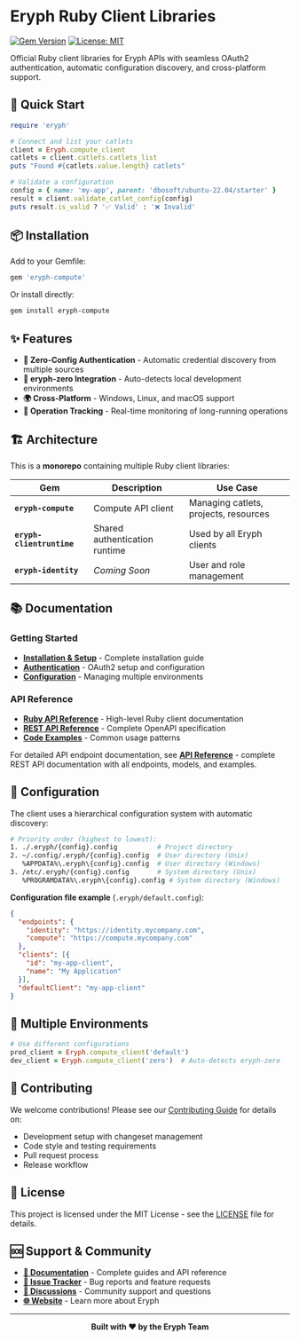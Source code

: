 # Eryph Ruby Client Libraries

[![Gem Version](https://badge.fury.io/rb/eryph-compute.svg)](https://badge.fury.io/rb/eryph-compute)
[![License: MIT](https://img.shields.io/badge/License-MIT-yellow.svg)](https://opensource.org/licenses/MIT)

Official Ruby client libraries for Eryph APIs with seamless OAuth2 authentication, automatic configuration discovery, and cross-platform support.

## 🚀 Quick Start

```ruby
require 'eryph'

# Connect and list your catlets
client = Eryph.compute_client
catlets = client.catlets.catlets_list
puts "Found #{catlets.value.length} catlets"

# Validate a configuration  
config = { name: 'my-app', parent: 'dbosoft/ubuntu-22.04/starter' }
result = client.validate_catlet_config(config)
puts result.is_valid ? '✅ Valid' : '❌ Invalid'
```

## 📦 Installation

Add to your Gemfile:
```ruby
gem 'eryph-compute'
```

Or install directly:
```bash
gem install eryph-compute
```

## ✨ Features

- **🔐 Zero-Config Authentication** - Automatic credential discovery from multiple sources
- **🎯 eryph-zero Integration** - Auto-detects local development environments  
- **🌍 Cross-Platform** - Windows, Linux, and macOS support
- **🔄 Operation Tracking** - Real-time monitoring of long-running operations

## 🏗️ Architecture 

This is a **monorepo** containing multiple Ruby client libraries:

| Gem | Description | Use Case |
|-----|-------------|----------|
| **`eryph-compute`** | Compute API client | Managing catlets, projects, resources |
| **`eryph-clientruntime`** | Shared authentication runtime | Used by all Eryph clients |
| **`eryph-identity`** | *Coming Soon* | User and role management |

## 📚 Documentation

### Getting Started
- **[Installation & Setup](docs/guides/getting-started.md)** - Complete installation guide
- **[Authentication](docs/guides/authentication.md)** - OAuth2 setup and configuration  
- **[Configuration](docs/guides/configuration.md)** - Managing multiple environments

### API Reference  
- **[Ruby API Reference](docs/ruby-api/)** - High-level Ruby client documentation
- **[REST API Reference](docs/api/)** - Complete OpenAPI specification
- **[Code Examples](docs/examples/)** - Common usage patterns

For detailed API endpoint documentation, see **[API Reference](docs/api/)** - complete REST API documentation with all endpoints, models, and examples.

## 🔧 Configuration

The client uses a hierarchical configuration system with automatic discovery:

```bash
# Priority order (highest to lowest):
1. ./.eryph/{config}.config          # Project directory
2. ~/.config/.eryph/{config}.config  # User directory (Unix)
   %APPDATA%\.eryph\{config}.config  # User directory (Windows)  
3. /etc/.eryph/{config}.config       # System directory (Unix)
   %PROGRAMDATA%\.eryph\{config}.config # System directory (Windows)
```

**Configuration file example** (`.eryph/default.config`):
```json
{
  "endpoints": {
    "identity": "https://identity.mycompany.com",
    "compute": "https://compute.mycompany.com"
  },
  "clients": [{
    "id": "my-app-client",
    "name": "My Application"
  }],
  "defaultClient": "my-app-client"
}
```

## 🎯 Multiple Environments

```ruby
# Use different configurations
prod_client = Eryph.compute_client('default')
dev_client = Eryph.compute_client('zero')  # Auto-detects eryph-zero
```

## 🤝 Contributing

We welcome contributions! Please see our [Contributing Guide](CONTRIBUTING.md) for details on:

- Development setup with changeset management
- Code style and testing requirements  
- Pull request process
- Release workflow

## 📄 License

This project is licensed under the MIT License - see the [LICENSE](LICENSE) file for details.

## 🆘 Support & Community

- **[📖 Documentation](https://docs.eryph.io)** - Complete guides and API reference
- **[🐛 Issue Tracker](https://github.com/eryph-org/ruby-client/issues)** - Bug reports and feature requests
- **[💬 Discussions](https://github.com/eryph-org/eryph/discussions)** - Community support and questions  
- **[🌐 Website](https://eryph.io)** - Learn more about Eryph

---

<div align="center">
  <strong>Built with ❤️ by the Eryph Team</strong>
</div>